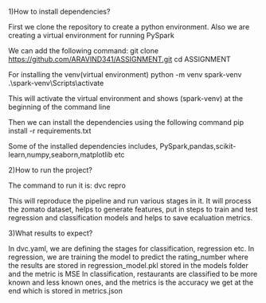 1)How to install dependencies?

First we clone the repository to create a python environment. Also we are creating a virtual environment for running PySpark

We can add the following command:
  git clone https://github.com/ARAVIND341/ASSIGNMENT.git
  cd ASSIGNMENT

For installing the venv(virtual environment)
  python -m venv spark-venv
  .\spark-venv\Scripts\activate

This will activate the virtual environment and shows (spark-venv) at the beginning of the command line

Then we can install the dependencies using the following command
  pip install -r requirements.txt

Some of the installed dependencies includes,
  PySpark,pandas,scikit-learn,numpy,seaborn,matplotlib etc

2)How to run the project?

  The command to run it is:
    dvc repro

  This will reproduce the pipeline and run various stages in it.
  It will process the zomato dataset, helps to generate features, put in steps to train and test regression and classification models and helps to save ecaluation metrics.

3)What results to expect?

  In dvc.yaml, we are defining the stages for classification, regression etc.
  In regression, we are training the model to predict the rating_number where the results are stored in regression_model.pkl stored in the models folder and the metric is MSE
  In classification, restaurants are classified to be more known and less known ones, and the metrics is the accuracy we get at the end which is stored in metrics.json
  
  
